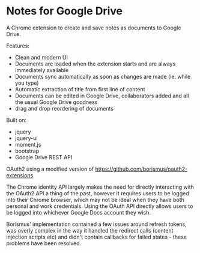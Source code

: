 Notes for Google Drive
=============

A Chrome extension to create and save notes as documents to Google Drive.

Features:
- Clean and modern UI
- Documents are loaded when the extension starts and are always immediately available
- Documents sync automatically as soon as changes are made (ie. while you type)
- Automatic extraction of title from first line of content
- Documents can be edited in Google Drive, collaborators added and all the usual Google Drive goodness
- drag and drop reordering of documents

Built on:
- jquery
- jquery-ui
- moment.js
- bootstrap
- Google Drive REST API

OAuth2 using a modified version of https://github.com/borismus/oauth2-extensions

  The Chrome identity API largely makes the need for directly interacting with the OAuth2 API a thing of the past, however it requires users to
  be logged into their Chrome browser, which may not be ideal when they have both personal and work credentials. Using the OAuth API
  directly allows users to be logged into whichever Google Docs account they wish.

  Borismus' implementation contained a few issues around refresh tokens, was overly complex in the way it handled the redirect calls
  (content injection scripts etc) and didn't contain callbacks for failed states - these problems have been resolved.
